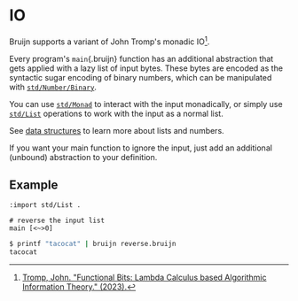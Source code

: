 # IO

Bruijn supports a variant of John Tromp's monadic IO[^1].

Every program's `main`{.bruijn} function has an additional abstraction
that gets applied with a lazy list of input bytes. These bytes are
encoded as the syntactic sugar encoding of binary numbers, which can be
manipulated with [`std/Number/Binary`](/std/Number_Binary.bruijn.html).

You can use [`std/Monad`](/std/Monad.bruijn.html) to interact with the
input monadically, or simply use [`std/List`](/std/List.bruijn.html)
operations to work with the input as a normal list.

See [data structures](data-structures.md) to learn more about lists and
numbers.

If you want your main function to ignore the input, just add an
additional (unbound) abstraction to your definition.

## Example

``` bruijn
:import std/List .

# reverse the input list
main [<~>0]
```

``` bash
$ printf "tacocat" | bruijn reverse.bruijn
tacocat
```

[^1]: [Tromp, John. "Functional Bits: Lambda Calculus based Algorithmic
    Information Theory." (2023).](https://tromp.github.io/cl/LC.pdf)
